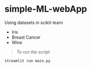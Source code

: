 # simple-ML-webApp
Using datasets in scikit-learn
* Iris
* Breast Cancer
* Wine

 > *To run the script*
```py
streamlit run main.py
```
